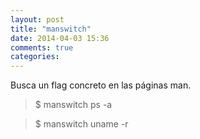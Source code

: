 ```yaml
---
layout: post
title: "manswitch"
date: 2014-04-03 15:36
comments: true
categories: 
---
```

Busca un flag concreto en las páginas man.

>$ manswitch ps -a

>$ manswitch uname -r

